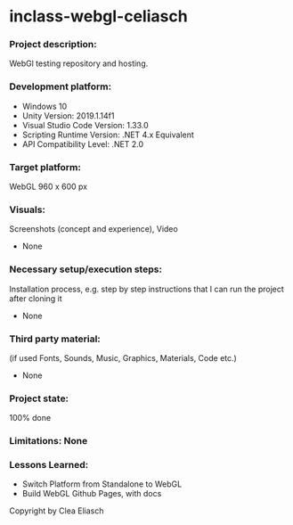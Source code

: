 # inclass-webgl-celiasch
 
 ### Project description: 
WebGl testing repository and hosting. 

### Development platform: 
* Windows 10
* Unity Version: 2019.1.14f1
* Visual Studio Code Version: 1.33.0
* Scripting Runtime Version: .NET 4.x Equivalent
* API Compatibility Level: .NET 2.0

### Target platform: 
WebGL 960 x 600 px

### Visuals: 
Screenshots (concept and experience), Video
* None

### Necessary setup/execution steps: 
Installation process, e.g. step by step instructions that I can run the project after cloning it
* None

### Third party material: 
(if used Fonts, Sounds, Music, Graphics, Materials, Code etc.)
* None

### Project state: 
100% done

### Limitations: None

### Lessons Learned: 
* Switch Platform from Standalone to WebGL
* Build WebGL Github Pages, with docs

Copyright by Clea Eliasch
